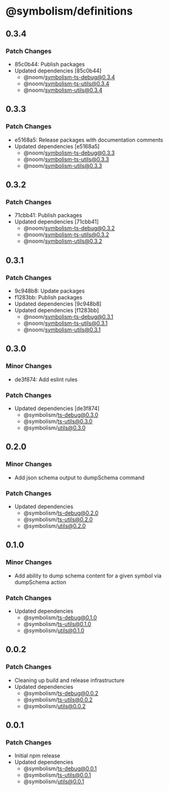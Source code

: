 # @symbolism/definitions

## 0.3.4

### Patch Changes

- 85c0b44: Publish packages
- Updated dependencies [85c0b44]
  - @noom/symbolism-ts-debug@0.3.4
  - @noom/symbolism-ts-utils@0.3.4
  - @noom/symbolism-utils@0.3.4

## 0.3.3

### Patch Changes

- e5168a5: Release packages with documentation comments
- Updated dependencies [e5168a5]
  - @noom/symbolism-ts-debug@0.3.3
  - @noom/symbolism-ts-utils@0.3.3
  - @noom/symbolism-utils@0.3.3

## 0.3.2

### Patch Changes

- 71cbb41: Publish packages
- Updated dependencies [71cbb41]
  - @noom/symbolism-ts-debug@0.3.2
  - @noom/symbolism-ts-utils@0.3.2
  - @noom/symbolism-utils@0.3.2

## 0.3.1

### Patch Changes

- 9c948b8: Update packages
- f1283bb: Publish packages
- Updated dependencies [9c948b8]
- Updated dependencies [f1283bb]
  - @noom/symbolism-ts-debug@0.3.1
  - @noom/symbolism-ts-utils@0.3.1
  - @noom/symbolism-utils@0.3.1

## 0.3.0

### Minor Changes

- de3f874: Add eslint rules

### Patch Changes

- Updated dependencies [de3f874]
  - @symbolism/ts-debug@0.3.0
  - @symbolism/ts-utils@0.3.0
  - @symbolism/utils@0.3.0

## 0.2.0

### Minor Changes

- Add json schema output to dumpSchema command

### Patch Changes

- Updated dependencies
  - @symbolism/ts-debug@0.2.0
  - @symbolism/ts-utils@0.2.0
  - @symbolism/utils@0.2.0

## 0.1.0

### Minor Changes

- Add ability to dump schema content for a given symbol via dumpSchema action

### Patch Changes

- Updated dependencies
  - @symbolism/ts-debug@0.1.0
  - @symbolism/ts-utils@0.1.0
  - @symbolism/utils@0.1.0

## 0.0.2

### Patch Changes

- Cleaning up build and release infrastructure
- Updated dependencies
  - @symbolism/ts-debug@0.0.2
  - @symbolism/ts-utils@0.0.2
  - @symbolism/utils@0.0.2

## 0.0.1

### Patch Changes

- Initial npm release
- Updated dependencies
  - @symbolism/ts-debug@0.0.1
  - @symbolism/ts-utils@0.0.1
  - @symbolism/utils@0.0.1
